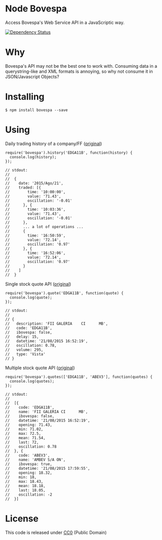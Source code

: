 # Node Bovespa

Access Bovespa's Web Service API in a JavaScriptic way.

[![Dependency
Status](https://david-dm.org/nihey/node-bovespa.png)](https://david-dm.org/nihey/node-bovespa)

# Why

Bovespa's API may not be the best one to work with. Consuming data in a
querystring-like and XML formats is annoying, so why not consume it in
JSON/Javascript Objects?

# Installing
```
$ npm install bovespa --save
```

# Using

Daily trading history of a company/FF ([original](http://www.bmfbovespa.com.br/Pregao-Online/ExecutaAcaoCarregarDadosPapeis.asp?CodDado=EDGA11B))
```
require('bovespa').history('EDGA11B', function(history) {
  console.log(history);
});

// stdout:
//
//  {
//    date: '2015/Ago/21',
//    traded: [{
//        time: '10:00:00',
//        value: '71.43',
//        oscillation: '-0.01'
//      }, {
//        time: '10:03:36',
//        value: '71.43',
//        oscillation: '-0.01'
//      },
//      ... a lot of operations ...
//      {
//        time: '16:50:59',
//        value: '72.14',
//        oscillation: '0.97'
//      }, {
//        time: '16:52:06',
//        value: '72.14',
//        oscillation: '0.97'
//      }
//    ]
//  }
```

Single stock quote API ([original](http://www.bmfbovespa.com.br/cotacoes2000/formCotacoesMobile.asp?codsocemi=EDGA11B))
```
require('bovespa').quote('EDGA11B', function(quote) {
  console.log(quote);
});

// stdout:
//
// {
//   description: 'FII GALERIA    CI      MB',
//   code: 'EDGA11B',
//   ibovespa: false,
//   delay: 15,
//   datetime: '21/08/2015 16:52:19',
//   oscillation: 0.78,
//   volume: 295,
//   type: 'Vista'
// }
```

Multiple stock quote API ([original](http://www.bmfbovespa.com.br/Pregao-Online/ExecutaAcaoAjax.asp?CodigoPapel=EDGA11B|ABEV3|PETR4))
```
require('bovespa').quotes(['EDGA11B', 'ABEV3'], function(quotes) {
  console.log(quotes);
});

// stdout:
//
//  [{
//    code: 'EDGA11B',
//    name: 'FII GALERIA CI      MB',
//    ibovespa: false,
//    datetime: '21/08/2015 16:52:19',
//    opening: 71.43,
//    min: 71.02,
//    max: 72.5,
//    mean: 71.54,
//    last: 72,
//    oscillation: 0.78
//  }, {
//    code: 'ABEV3',
//    name: 'AMBEV S/A ON',
//    ibovespa: true,
//    datetime: '21/08/2015 17:59:55',
//    opening: 18.32,
//    min: 18,
//    max: 18.43,
//    mean: 18.18,
//    last: 18.05,
//    oscillation: -2
//  }]
```

# License

This code is released under
[CC0](http://creativecommons.org/publicdomain/zero/1.0/) (Public Domain)
